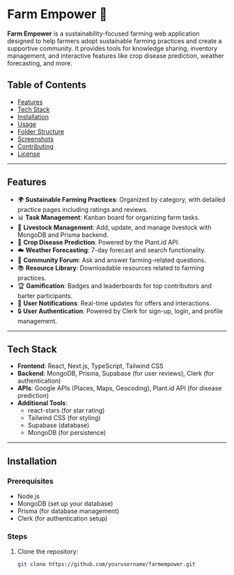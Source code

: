 # Farm Empower 🌱

**Farm Empower** is a sustainability-focused farming web application designed to help farmers adopt sustainable farming practices and create a supportive community. It provides tools for knowledge sharing, inventory management, and interactive features like crop disease prediction, weather forecasting, and more.

## Table of Contents
- [Features](#features)
- [Tech Stack](#tech-stack)
- [Installation](#installation)
- [Usage](#usage)
- [Folder Structure](#folder-structure)
- [Screenshots](#screenshots)
- [Contributing](#contributing)
- [License](#license)

---

## Features

- 🌍 **Sustainable Farming Practices**: Organized by category, with detailed practice pages including ratings and reviews.
- 📊 **Task Management**: Kanban board for organizing farm tasks.
- 🌱 **Livestock Management**: Add, update, and manage livestock with MongoDB and Prisma backend.
- 🌾 **Crop Disease Prediction**: Powered by the Plant.id API.
- ☁️ **Weather Forecasting**: 7-day forecast and search functionality.
- 💬 **Community Forum**: Ask and answer farming-related questions.
- 📚 **Resource Library**: Downloadable resources related to farming practices.
- 🏆 **Gamification**: Badges and leaderboards for top contributors and barter participants.
- 🔔 **User Notifications**: Real-time updates for offers and interactions.
- 🔒 **User Authentication**: Powered by Clerk for sign-up, login, and profile management.

---

## Tech Stack

- **Frontend**: React, Next.js, TypeScript, Tailwind CSS
- **Backend**: MongoDB, Prisma, Supabase (for user reviews), Clerk (for authentication)
- **APIs**: Google APIs (Places, Maps, Geocoding), Plant.id API (for disease prediction)
- **Additional Tools**: 
  - react-stars (for star rating)
  - Tailwind CSS (for styling)
  - Supabase (database)
  - MongoDB (for persistence)

---

## Installation

### Prerequisites

- Node.js
- MongoDB (set up your database)
- Prisma (for database management)
- Clerk (for authentication setup)

### Steps

1. Clone the repository:
   ```bash
   git clone https://github.com/yourusername/farmempower.git
